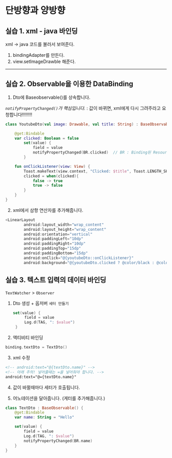 # 단방향과 양방향

## 실습 1. xml - java 바인딩

xml -> java 코드를 불러서 보여준다.

1. bindingAdapter를 만든다.
2. view.setImageDrawble 해준다.

---

## 실습 2. Observable을 이용한 DataBinding

1. Dto에 Baseobservable()를 상속합니다.

_`notifyPropertyChanged()`가 핵심입니다._
: 값이 바뀌면, xml에게 다시 그려주라고 요청합니다!!!!!!!!

```kotlin
class YoutubeDto(val image: Drawable, val title: String) : BaseObservable() {

    @get:Bindable
    var clicked: Boolean = false
        set(value) {
            field = value
            notifyPropertyChanged(BR.clicked)  // BR : Binding된 Resource ID가 관리되는 Class
        }

    fun onClickListener(view: View) {
        Toast.makeText(view.context, "Clicked: $title", Toast.LENGTH_SHORT).show()
        clicked = when(clicked){
            false -> true
            true -> false
        }
    }
}
```

2. xml에서 삼항 연산자를 추가해줍니다.

```kotlin
<LinearLayout
        android:layout_width="wrap_content"
        android:layout_height="wrap_content"
        android:orientation="vertical"
        android:paddingLeft="10dp"
        android:paddingRight="10dp"
        android:paddingTop="15dp"
        android:paddingBottom="15dp"
        android:onClick="@{youtubeDto::onClickListener}"
        android:background="@{youtubeDto.clicked ? @color/black : @color/white }">
```

## 실습 3. 텍스트 입력의 데이터 바인딩

`TextWatcher` > `Observer`

1. Dto 생성 + 옵저버
   `세터 만들기`

   ```kotlin
   set(value) {
        field = value
        Log.d(TAG, ": $value")
    }
   ```

2. 액티비티 바인딩

```kotlin
binding.textDto = TextDto()
```

3. xml 수정

```xml
<!-- android:text="@{textDto.name}" -->
<!-- 아래 주의! 넣어줄때는 =을 넣어줘야 합니다. -->
android:text="@={textDto.name}"
```

4. 값이 바뀔때마다 세터가 호출됩니다.

5. 어노테이션을 달아줍니다. (게터를 추가해줍니다.)

```kotlin
class TextDto : BaseObservable() {
    @get:Bindable
    var name: String = "Hello"

    set(value) {
        field = value
        Log.d(TAG, ": $value")
        notifyPropertyChanged(BR.name)
    }
}
```
